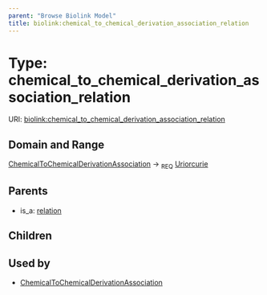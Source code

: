 ```yaml
---
parent: "Browse Biolink Model"
title: biolink:chemical_to_chemical_derivation_association_relation
---
```


# Type: chemical_to_chemical_derivation_association_relation




URI: [biolink:chemical_to_chemical_derivation_association_relation](https://w3id.org/biolink/vocab/chemical_to_chemical_derivation_association_relation)


## Domain and Range

[ChemicalToChemicalDerivationAssociation](ChemicalToChemicalDerivationAssociation.md) ->  <sub>REQ</sub> [Uriorcurie](types/Uriorcurie.md)

## Parents

 *  is_a: [relation](relation.md)

## Children


## Used by

 * [ChemicalToChemicalDerivationAssociation](ChemicalToChemicalDerivationAssociation.md)
